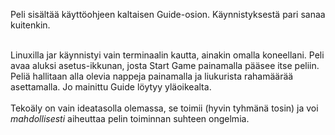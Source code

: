 <p>
Peli sisältää käyttöohjeen kaltaisen Guide-osion. Käynnistyksestä pari sanaa kuitenkin.<br><br>

Linuxilla jar käynnistyi vain terminaalin kautta, ainakin omalla koneellani.
Peli avaa aluksi asetus-ikkunan, josta Start Game painamalla pääsee itse peliin. Peliä hallitaan alla olevia nappeja painamalla
ja liukurista rahamäärää asettamalla. Jo mainittu Guide löytyy yläoikealta.<br><br>
Tekoäly on vain ideatasolla olemassa, se toimii (hyvin tyhmänä tosin) ja voi <i>mahdollisesti</i> aiheuttaa pelin toiminnan suhteen
ongelmia.

</p>

